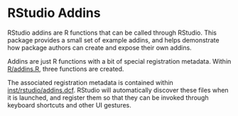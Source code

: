 RStudio Addins
==============

RStudio addins are R functions that can be called through RStudio. This
package provides a small set of example addins, and helps demonstrate how
package authors can create and expose their own addins.

Addins are just R functions with a bit of special registration metadata. Within
[R/addins.R](https://github.com/rstudio/rstudioaddins/blob/master/R/addins.R),
three functions are created.

The associated registration metadata is contained within
[inst/rstudio/addins.dcf](https://github.com/rstudio/rstudioaddins/blob/master/inst/rstudio/addins.dcf).
RStudio will automatically discover these files when it is launched, and
register them so that they can be invoked through keyboard shortcuts and other
UI gestures.
